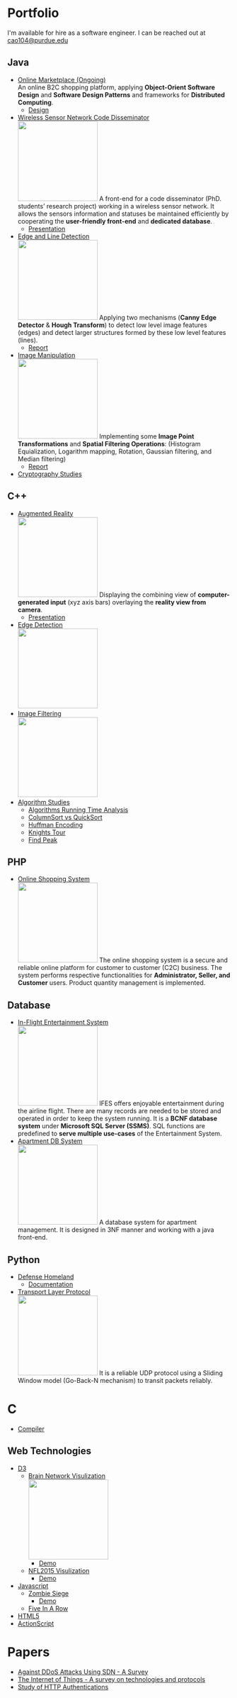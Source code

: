 # Portfolio
I'm available for hire as a software engineer. I can be reached out at cao104@purdue.edu

 
## Java
* [Online Marketplace (Ongoing)](https://github.com/caozh/Portfolio/tree/master/Java/Online_Marketplace) <br />
An online B2C shopping platform, applying **Object-Orient Software Design** and **Software Design Patterns** and frameworks for **Distributed Computing**.	
	* [Design](https://github.com/caozh/Portfolio/blob/master/Java/Online_Marketplace/Diagrams/Authorization_pattern_UML.PNG)
* [Wireless Sensor Network Code Disseminator](https://github.com/caozh/Portfolio/tree/master/Java/UI_and_DB_design) <br />
<a href="https://github.com/caozh/Portfolio/tree/master/Java/UI_and_DB_design"><img src="Java/UI_and_DB_design/images/a.png" height="180"></img></a> 
A front-end for a code disseminator (PhD. students’ research project) working in a wireless sensor network. 
It allows the sensors information and statuses be maintained efficiently by cooperating the **user-friendly front-end** and **dedicated database**.
	* [Presentation](https://github.com/caozh/Portfolio/blob/master/Java/UI_and_DB_design/Demo.pdf)
* [Edge and Line Detection](https://github.com/caozh/Portfolio/tree/master/Java/Edge_and_line_detection) <br />
<a href="https://github.com/caozh/Portfolio/tree/master/Java/Edge_and_line_detection"><img src="Java/Edge_and_line_detection/images/a.png" height="180" ></img></a> 
Applying two mechanisms (**Canny Edge Detector** & **Hough Transform**) to detect low level image features (edges) and detect larger structures formed by these low level features (lines).
	* [Report](https://github.com/caozh/Portfolio/blob/master/Java/Edge_and_line_detection/Report.pdf)
* [Image Manipulation](https://github.com/caozh/Portfolio/tree/master/Java/Image_manipulation) <br />
<a href="https://github.com/caozh/Portfolio/tree/master/Java/Image_manipulation"><img src="Java/Image_manipulation/images/a.png" height="180"></img></a> 
Implementing some **Image Point Transformations** and **Spatial Filtering Operations**: 
(Histogram Equialization, Logarithm mapping, Rotation, Gaussian filtering, and Median filtering)
	* [Report](https://github.com/caozh/Portfolio/blob/master/Java/Image_manipulation/Report.pdf)
* [Cryptography Studies](https://github.com/caozh/Portfolio/tree/master/Java/Cryptography_studies)

## C++
* [Augmented Reality](https://github.com/caozh/Portfolio/tree/master/Cpp/Augmented_Reality) <br />
<a href="https://youtu.be/nkjL9Scrxo8" target="_blank"><img src="Cpp/Augmented_Reality/images/a.png" height="180"></img></a> 
Displaying the combining view of **computer-generated input** (xyz axis bars) overlaying the **reality view from camera**.
	* [Presentation](https://github.com/caozh/Portfolio/blob/master/Cpp/Augmented_Reality/Presentation_Augmented_Reality.pdf)
* [Edge Detection](https://github.com/caozh/Portfolio/tree/master/Cpp/Edge_detection) <br />
<a href="http://cs.iupui.edu/~caozh/CSCI_43500/edge_detection/edge_dection.html"><img src="Cpp/Edge_detection/images/a.png" height="180"></img></a>
* [Image Filtering](https://github.com/caozh/Portfolio/tree/master/Cpp/Image_filtering) <br />
<a href="http://cs.iupui.edu/~caozh/CSCI_43500/filter/filter.html"><img src="Cpp/Image_filtering/images/a.png" height="180"></img></a>
* [Algorithm Studies](https://github.com/caozh/Portfolio/tree/master/Cpp/Algorithm_studies)
	* [Algorithms Running Time Analysis](https://github.com/caozh/Portfolio/tree/master/Cpp/Algorithm_studies/Algorithms_running_time_analysis)
	* [ColumnSort vs QuickSort](https://github.com/caozh/Portfolio/tree/master/Cpp/Algorithm_studies/ColumnSort_VS_QuickSort)
	* [Huffman Encoding](https://github.com/caozh/Portfolio/tree/master/Cpp/Algorithm_studies/Huffman_encoding)
	* [Knights Tour](https://github.com/caozh/Portfolio/tree/master/Cpp/Algorithm_studies/Knights_tour)
	* [Find Peak](https://github.com/caozh/Portfolio/tree/master/Cpp/Algorithm_studies/Find_peak)

## PHP
* [Online Shopping System](https://github.com/caozh/Portfolio/tree/master/PHP/Online_shopping_system) <br />
<a href="http://cs.iupui.edu/~caozh/CSCI_45200/project/Fangbing/"><img src="PHP/Online_shopping_system/images/a.png" height="180"></img></a> 
The online shopping system is a secure and reliable online platform for customer to customer (C2C) business. 
The system performs respective functionalities for **Administrator, Seller, and Customer** users. Product quantity management is implemented. 

## Database
* [In-Flight Entertainment System](https://github.com/caozh/Portfolio/tree/master/Database/In-Flight_Entertainment_System) <br />
<a href="https://github.com/caozh/Portfolio/tree/master/Database/In-Flight_Entertainment_System"><img src="Database/In-Flight_Entertainment_System/images/a.png" height="180"></img></a> 
IFES offers enjoyable entertainment during the airline flight. There are many records are needed to be stored and operated in order to keep the system running. 
It is a **BCNF database system** under **Microsoft SQL Server (SSMS)**. 
SQL functions are predefined to **serve multiple use-cases** of the Entertainment System. 
* [Apartment DB System](https://github.com/caozh/Portfolio/tree/master/Database/Apartment_DB_System) <br />
<a href="https://github.com/caozh/Portfolio/tree/master/Database/Apartment_DB_System"><img src="Database/Apartment_DB_System/Design.jpg" height="180"></img></a> 
A database system for apartment management. It is designed in 3NF manner and working with a java front-end.
## Python
* [Defense Homeland](https://github.com/caozh/Portfolio/tree/master/Python/Defense_Homeland)
	* [Documentation](https://github.com/caozh/Portfolio/blob/master/Python/Defense_Homeland/Documentation.pdf)
* [Transport Layer Protocol](https://github.com/caozh/Portfolio/tree/master/Python/Transport_Layer_Protocol) <br />
<a href="https://github.com/caozh/Portfolio/tree/master/Python/Transport_Layer_Protocol"><img src="Python\Transport_Layer_Protocol\images\a.png" height="180"></img></a> 
It is a reliable UDP protocol using a Sliding Window model (Go-Back-N mechanism) to transit packets reliably.

# C
* [Compiler](https://github.com/caozh/Portfolio/tree/master/C/Compiler)

## Web Technologies
* [D3](https://github.com/caozh/Portfolio/tree/master/Web_technologies/D3)
	* [Brain Network Visulization](https://github.com/caozh/Portfolio/tree/master/Web_technologies/D3/Brain_Network_visulization) <br />
	<img src="Web_technologies/D3/Brain_Network_visulization/images/a.png" height="180"></img></a> 
		* [Demo](http://cs.iupui.edu/~caozh/CSCI_55200/Project/Three_AD.html)
	* [NFL2015 Visulization](https://github.com/caozh/Portfolio/tree/master/Web_technologies/D3/NFL2015_visulization)
		* [Demo](http://cs.iupui.edu/~caozh/CSCI_55200/Assignment3/assignment_3.html)
* [Javascript](https://github.com/caozh/Portfolio/tree/master/Web_technologies/Javascript)
	* [Zombie Siege](https://github.com/caozh/Portfolio/tree/master/Web_technologies/Javascript/Zombie_Siege)
		* [Demo](http://cs.iupui.edu/~caozh/CSCI_43700/Project_2/index.html)
	* [Five In A Row](https://github.com/caozh/Portfolio/tree/master/Web_technologies/Javascript/Five_in_a_row)
* [HTML5](https://github.com/caozh/Portfolio/tree/master/Web_technologies/HTML5)
* [ActionScript](https://github.com/caozh/Portfolio/tree/master/Web_technologies/ActionScript)

# Papers
* [Against DDoS Attacks Using SDN - A Survey](https://github.com/caozh/Portfolio/blob/master/Papers/Against_DDoS_Attacks_Using_SDN_A_Survey.pdf)
* [The Internet of Things - A survey on technologies and protocols](https://github.com/caozh/Portfolio/blob/master/Papers/The_Internet_of_Things_A_survey_on_technologies_and_protocols.pdf)
* [Study of HTTP Authentications](https://github.com/caozh/Portfolio/blob/master/Papers/Study_of_HTTP_Authentications.pdf)























